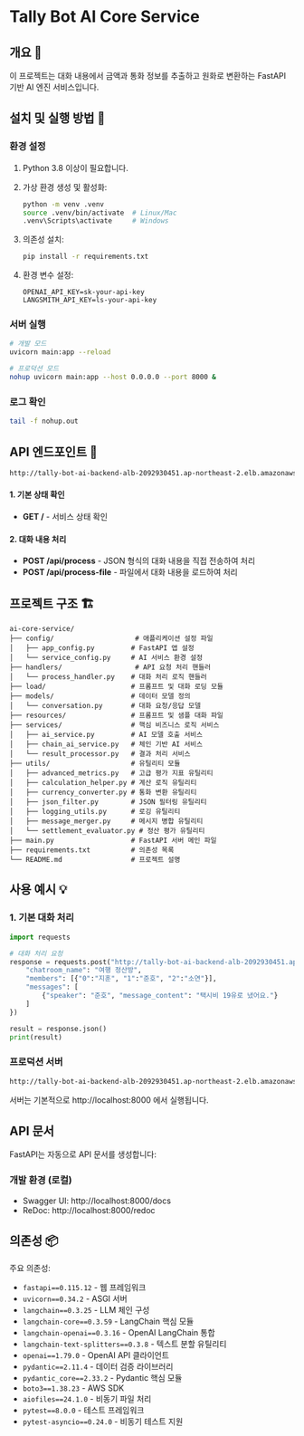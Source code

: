 # Tally Bot AI Core Service

## 개요 🌟

이 프로젝트는 대화 내용에서 금액과 통화 정보를 추출하고 원화로 변환하는 FastAPI 기반 AI 엔진 서비스입니다. 

## 설치 및 실행 방법 🚀

### 환경 설정

1. Python 3.8 이상이 필요합니다.
2. 가상 환경 생성 및 활성화:
   ```bash
   python -m venv .venv
   source .venv/bin/activate  # Linux/Mac
   .venv\Scripts\activate     # Windows
   ```

3. 의존성 설치:
   ```bash
   pip install -r requirements.txt
   ```

4. 환경 변수 설정:
   ```
   OPENAI_API_KEY=sk-your-api-key
   LANGSMITH_API_KEY=ls-your-api-key
   ```

### 서버 실행

```bash
# 개발 모드
uvicorn main:app --reload

# 프로덕션 모드
nohup uvicorn main:app --host 0.0.0.0 --port 8000 &
```

### 로그 확인

```bash
tail -f nohup.out
```

## API 엔드포인트 📡

```bash
http://tally-bot-ai-backend-alb-2092930451.ap-northeast-2.elb.amazonaws.com/api/process
```

#### 1. 기본 상태 확인
- **GET /** - 서비스 상태 확인

#### 2. 대화 내용 처리
- **POST /api/process** - JSON 형식의 대화 내용을 직접 전송하여 처리
- **POST /api/process-file** - 파일에서 대화 내용을 로드하여 처리

## 프로젝트 구조 🏗️

```text
ai-core-service/
├── config/                    # 애플리케이션 설정 파일
│   ├── app_config.py         # FastAPI 앱 설정
│   └── service_config.py     # AI 서비스 환경 설정
├── handlers/                  # API 요청 처리 핸들러
│   └── process_handler.py    # 대화 처리 로직 핸들러
├── load/                     # 프롬프트 및 대화 로딩 모듈
├── models/                   # 데이터 모델 정의
│   └── conversation.py       # 대화 요청/응답 모델
├── resources/                # 프롬프트 및 샘플 대화 파일
├── services/                 # 핵심 비즈니스 로직 서비스
│   ├── ai_service.py         # AI 모델 호출 서비스
│   ├── chain_ai_service.py   # 체인 기반 AI 서비스
│   └── result_processor.py   # 결과 처리 서비스 
├── utils/                    # 유틸리티 모듈
│   ├── advanced_metrics.py   # 고급 평가 지표 유틸리티
│   ├── calculation_helper.py # 계산 로직 유틸리티
│   ├── currency_converter.py # 통화 변환 유틸리티
│   ├── json_filter.py        # JSON 필터링 유틸리티
│   ├── logging_utils.py      # 로깅 유틸리티
│   ├── message_merger.py     # 메시지 병합 유틸리티
│   └── settlement_evaluator.py # 정산 평가 유틸리티
├── main.py                   # FastAPI 서버 메인 파일
├── requirements.txt          # 의존성 목록
└── README.md                 # 프로젝트 설명
```

## 사용 예시 💡

### 1. 기본 대화 처리

```python
import requests

# 대화 처리 요청
response = requests.post("http://tally-bot-ai-backend-alb-2092930451.ap-northeast-2.elb.amazonaws.com/api/process", json={
    "chatroom_name": "여행 정산방",
    "members": [{"0":"지훈", "1":"준호", "2":"소연"}],
    "messages": [
        {"speaker": "준호", "message_content": "택시비 19유로 냈어요."}
    ]
})

result = response.json()
print(result)
```

### 프로덕션 서버
```bash
http://tally-bot-ai-backend-alb-2092930451.ap-northeast-2.elb.amazonaws.com
```

서버는 기본적으로 http://localhost:8000 에서 실행됩니다.

## API 문서

FastAPI는 자동으로 API 문서를 생성합니다:

### 개발 환경 (로컬)
- Swagger UI: http://localhost:8000/docs
- ReDoc: http://localhost:8000/redoc

## 의존성 📦

주요 의존성:
- `fastapi==0.115.12` - 웹 프레임워크
- `uvicorn==0.34.2` - ASGI 서버
- `langchain==0.3.25` - LLM 체인 구성
- `langchain-core==0.3.59` - LangChain 핵심 모듈
- `langchain-openai==0.3.16` - OpenAI LangChain 통합
- `langchain-text-splitters==0.3.8` - 텍스트 분할 유틸리티
- `openai==1.79.0` - OpenAI API 클라이언트
- `pydantic==2.11.4` - 데이터 검증 라이브러리
- `pydantic_core==2.33.2` - Pydantic 핵심 모듈
- `boto3==1.38.23` - AWS SDK
- `aiofiles==24.1.0` - 비동기 파일 처리
- `pytest==8.0.0` - 테스트 프레임워크
- `pytest-asyncio==0.24.0` - 비동기 테스트 지원